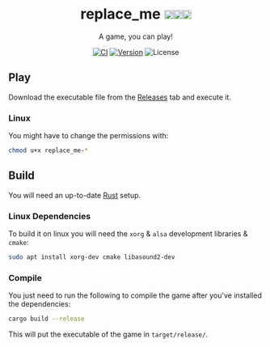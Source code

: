 <h1 align="center">
	replace_me 
	<img src="https://cdn.rawgit.com/simple-icons/simple-icons/develop/icons/linux.svg" width="18" height="18" /><img src="https://cdn.rawgit.com/simple-icons/simple-icons/develop/icons/apple.svg" width="18" height="18" /><img src="https://cdn.rawgit.com/simple-icons/simple-icons/develop/icons/windows.svg" width="18" height="18" />
</h1>
<p align="center">
	A game, you can play!
</p>
	
<p align="center">
	<a href="https://github.com/tversteeg/replace_me/actions"><img src="https://github.com/tversteeg/replace_me/workflows/CI/badge.svg" alt="CI"/></a>
	<a href="https://crates.io/crates/replace_me"><img src="https://img.shields.io/crates/v/replace_me.svg" alt="Version"/></a>
	<img src="https://img.shields.io/crates/l/replace_me.svg" alt="License"/>
	<br/>
</p>

## Play

Download the executable file from the [Releases](https://github.com/tversteeg/replace_me/releases) tab and execute it.

### Linux

You might have to change the permissions with:

```bash
chmod u+x replace_me-*
```

## Build

You will need an up-to-date [Rust](https://rustup.rs/) setup.

### Linux Dependencies

To build it on linux you will need the `xorg` & `alsa` development libraries & `cmake`:

```bash
sudo apt install xorg-dev cmake libasound2-dev
```

### Compile

You just need to run the following to compile the game after you've installed the dependencies:

```bash
cargo build --release
```

This will put the executable of the game in `target/release/`.
